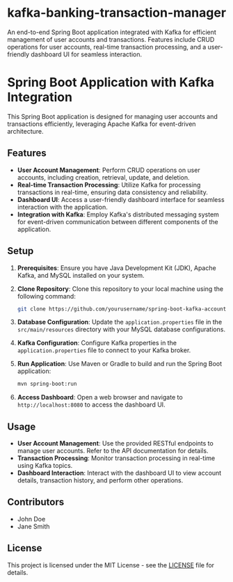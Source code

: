 # kafka-banking-transaction-manager
An end-to-end Spring Boot application integrated with Kafka for efficient management of user accounts and transactions. Features include CRUD operations for user accounts, real-time transaction processing, and a user-friendly dashboard UI for seamless interaction.

# Spring Boot Application with Kafka Integration

This Spring Boot application is designed for managing user accounts and transactions efficiently, leveraging Apache Kafka for event-driven architecture.

## Features

- **User Account Management**: Perform CRUD operations on user accounts, including creation, retrieval, update, and deletion.
- **Real-time Transaction Processing**: Utilize Kafka for processing transactions in real-time, ensuring data consistency and reliability.
- **Dashboard UI**: Access a user-friendly dashboard interface for seamless interaction with the application.
- **Integration with Kafka**: Employ Kafka's distributed messaging system for event-driven communication between different components of the application.

## Setup

1. **Prerequisites**: Ensure you have Java Development Kit (JDK), Apache Kafka, and MySQL installed on your system.
2. **Clone Repository**: Clone this repository to your local machine using the following command:

    ```bash
    git clone https://github.com/yourusername/spring-boot-kafka-account-transaction-manager.git
    ```

3. **Database Configuration**: Update the `application.properties` file in the `src/main/resources` directory with your MySQL database configurations.
4. **Kafka Configuration**: Configure Kafka properties in the `application.properties` file to connect to your Kafka broker.
5. **Run Application**: Use Maven or Gradle to build and run the Spring Boot application:

    ```bash
    mvn spring-boot:run
    ```

6. **Access Dashboard**: Open a web browser and navigate to `http://localhost:8080` to access the dashboard UI.

## Usage

- **User Account Management**: Use the provided RESTful endpoints to manage user accounts. Refer to the API documentation for details.
- **Transaction Processing**: Monitor transaction processing in real-time using Kafka topics.
- **Dashboard Interaction**: Interact with the dashboard UI to view account details, transaction history, and perform other operations.

## Contributors

- John Doe
- Jane Smith

## License

This project is licensed under the MIT License - see the [LICENSE](LICENSE) file for details.
